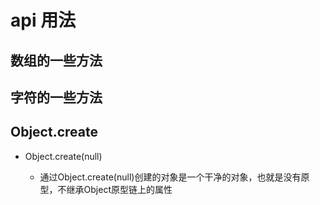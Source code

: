 # api 用法
## 数组的一些方法


## 字符的一些方法
## Object.create

- Object.create(null)


  - 通过Object.create(null)创建的对象是一个干净的对象，也就是没有原型，不继承Object原型链上的属性